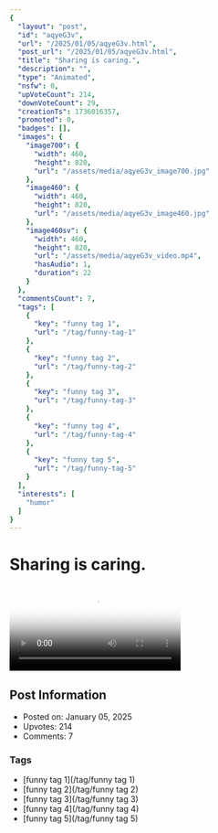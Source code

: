 ```yaml
---
{
  "layout": "post",
  "id": "aqyeG3v",
  "url": "/2025/01/05/aqyeG3v.html",
  "post_url": "/2025/01/05/aqyeG3v.html",
  "title": "Sharing is caring.",
  "description": "",
  "type": "Animated",
  "nsfw": 0,
  "upVoteCount": 214,
  "downVoteCount": 29,
  "creationTs": 1736016357,
  "promoted": 0,
  "badges": [],
  "images": {
    "image700": {
      "width": 460,
      "height": 820,
      "url": "/assets/media/aqyeG3v_image700.jpg"
    },
    "image460": {
      "width": 460,
      "height": 820,
      "url": "/assets/media/aqyeG3v_image460.jpg"
    },
    "image460sv": {
      "width": 460,
      "height": 820,
      "url": "/assets/media/aqyeG3v_video.mp4",
      "hasAudio": 1,
      "duration": 22
    }
  },
  "commentsCount": 7,
  "tags": [
    {
      "key": "funny tag 1",
      "url": "/tag/funny-tag-1"
    },
    {
      "key": "funny tag 2",
      "url": "/tag/funny-tag-2"
    },
    {
      "key": "funny tag 3",
      "url": "/tag/funny-tag-3"
    },
    {
      "key": "funny tag 4",
      "url": "/tag/funny-tag-4"
    },
    {
      "key": "funny tag 5",
      "url": "/tag/funny-tag-5"
    }
  ],
  "interests": [
    "humor"
  ]
}
---
```


# Sharing is caring.

<video controls playsinline loop poster="/assets/media/aqyeG3v_image460.jpg">
  <source src="/assets/media/aqyeG3v_video.mp4" type="video/mp4">
  Your browser does not support the video tag.
</video>

## Post Information

- Posted on: January 05, 2025
- Upvotes: 214
- Comments: 7

### Tags

- [funny tag 1](/tag/funny tag 1)
- [funny tag 2](/tag/funny tag 2)
- [funny tag 3](/tag/funny tag 3)
- [funny tag 4](/tag/funny tag 4)
- [funny tag 5](/tag/funny tag 5)
